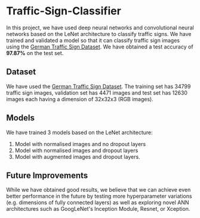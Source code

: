 # Traffic-Sign-Classifier
In this project, we have used deep neural networks and convolutional neural networks based on the LeNet architecture to classify traffic signs. We have trained and validated a model so that it can classify traffic sign images using the [German Traffic Sign Dataset](http://benchmark.ini.rub.de/?section=gtsrb&subsection=dataset). We have obtained a test accuracy of **97.87%** on the test set.

## Dataset
We have used the [German Traffic Sign Dataset](http://benchmark.ini.rub.de/?section=gtsrb&subsection=dataset). The training set has 34799 traffic sign images, validation set has 4471 images and test set has 12630 images each having a dimension of 32x32x3 (RGB images).

## Models
We have trained 3 models based on the LeNet architecture:

1) Model with normalised images and no dropout layers
2) Model with normalised images and dropout layers
3) Model with augmented images and dropout layers.

## Future Improvements
While we have obtained good results, we believe that we can achieve even better performance in the future by testing more hyperparameter variations (e.g. dimensions of fully connected layers) as well as exploring novel ANN architectures such as GoogLeNet's Inception Module, Resnet, or Xception.

